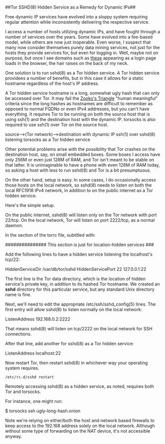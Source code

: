 ##Tor SSHD(8) Hidden Service as a Remedy for Dynamic IPs##

Free dynamic IP services have evolved into a sloppy system requiring regular attention while inconsistently delivering the respective service.

I access a number of hosts utilizing dynamic IPs, and have fought through a number of services over the years. Some have evolved into a fee-based model, while others are now just inoperable. Even worse, I suspect that many now consider themselves purely data mining services, not just for the hosts they provide services for, but even for logging in. Well, maybe not on purpose, but once I see domains such as [these](http://queair.net/files/blocklist.txt) appearing as a login page loads in the browser, the hair raises on the back of my neck.

One solution is to run sshd(8) as a Tor hidden service. A Tor hidden service providees a number of benefits, but in this case it allows for a static hostname regardless of the host's IP address.

A Tor hidden service hostname is a long, somewhat ugly hash that can only be accessed over Tor. It may fail the [Zooko's Triangle](https://en.wikipedia.org/wiki/Zooko%27s_triangle) "human meaningful" criteria since the long hashes as hostnames are difficult to remember as opposed to normal FQDNs or even IPv4 addresses, but you can't have everything. It requires Tor to be running on both the source host that is using ssh(1) and the destination host with the dynamic IP. torsocks is also required to use ssh(1) over Tor on the source host.

source-->(Tor network)-->destination with dynamic IP
ssh(1) over		sshd(8) listening
torsocks		as a Tor hidden service


Other potential problems arise with the possibility that Tor crashes on the destination host, say, on small embedded boxes. Some boxes I access have only 256M or even just 128M of RAM, and Tor isn't meant to be stable on that latter. It is unimaginable to have a phone with even 128M of RAM today, so asking a host with less to run sshd(8) and Tor is a bit presumptuous.

On the other hand, setup is easy.  In some cases, I do occasionally access those hosts on the local network, so sshd(8) needs to listen on both the local RFC1918 IPv4 network, in addition to on the public internet as a Tor hidden service.

Here's the simple setup.

On the public internet, sshd(8) will listen only on the Tor network with port 22/tcp. On the local network, Tor will listen on port 2222/tcp, as a normal daemon.

In the section of the torrc file, subtitled with:

############### This section is just for location-hidden services ###

Add the following lines to have a hidden service listening the localhost's tcp/22:

HiddenServiceDir /var/db/tor/sshd
HiddenServicePort 22 127.0.0.1:22

The first line is the Tor data directory, which is the location of hidden service's private key, in addition to its hashed Tor hostname. We created an __sshd__ directory for this particular service, but any standard Unix directory name is fine.

Next, we'll need to edit the appropriate /etc/ssh/sshd_config(5) lines. The first entry will allow sshd(8) to listen normally on the local network:

ListenAddress 192.168.0.2:2222

That means sshd(8) will listen on tcp/2222 on the local network for SSH connections.

After that line, add another for sshd(8) as a Tor hidden service:

ListenAddress localhost:22

Now restart Tor, then restart sshd(8) in whichever way your operating system requires.

	/etc/rc.d/sshd restart

Remotely accessing sshd(8) as a hidden service, as noted, requires both Tor and torsocks.

For instance, one might run:

$ torsocks ssh ugly-long-hash.onion

Note we're relying on either/both the host and network based firewalls to keep access to the 192.168 address solely on the local network. Although without some type of forwarding on the NAT device, it's not accessible anyway.
